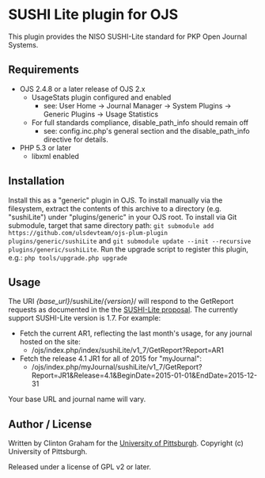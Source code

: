 # SUSHI Lite plugin for OJS

This plugin provides the NISO SUSHI-Lite standard for PKP Open Journal Systems.

## Requirements

* OJS 2.4.8 or a later release of OJS 2.x
  * UsageStats plugin configured and enabled
    * see: User Home -> Journal Manager -> System Plugins -> Generic Plugins -> Usage Statistics
  * For full standards compliance, disable_path_info should remain off
    * see: config.inc.php's general section and the disable_path_info directive for details.
* PHP 5.3 or later
  * libxml enabled

## Installation

Install this as a "generic" plugin in OJS.  To install manually via the filesystem, extract the contents of this archive to a directory (e.g. "sushiLite") under "plugins/generic" in your OJS root.  To install via Git submodule, target that same directory path: `git submodule add https://github.com/ulsdevteam/ojs-plum-plugin plugins/generic/sushiLite` and `git submodule update --init --recursive plugins/generic/sushiLite`.  Run the upgrade script to register this plugin, e.g.: `php tools/upgrade.php upgrade`

## Usage

The URI *{base_url}*/sushiLite/*{version}*/ will respond to the GetReport requests as documented in the the [SUSHI-Lite proposal](http://www.niso.org/workrooms/sushi/sushi_lite/).  The currently support SUSHI-Lite version is 1.7.  For example:
* Fetch the current AR1, reflecting the last month's usage, for any journal hosted on the site:
  * /ojs/index.php/index/sushiLite/v1_7/GetReport?Report=AR1
* Fetch the release 4.1 JR1 for all of 2015 for "myJournal":
  * /ojs/index.php/myJournal/sushiLite/v1_7/GetReport?Report=JR1&Release=4.1&BeginDate=2015-01-01&EndDate=2015-12-31

Your base URL and journal name will vary.

## Author / License

Written by Clinton Graham for the [University of Pittsburgh](http://www.pitt.edu).  Copyright (c) University of Pittsburgh.

Released under a license of GPL v2 or later.
